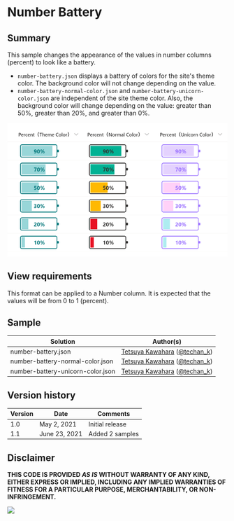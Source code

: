 # Number Battery

## Summary
This sample changes the appearance of the values in number columns (percent)  to look like a battery.

- `number-battery.json` displays a battery of colors for the site's theme color. The background color will not change depending on the value.
- `number-battery-normal-color.json` and `number-battery-unicorn-color.json` are independent of the site theme color. Also, the background color will change depending on the value: greater than 50%, greater than 20%, and greater than 0%.

![screenshot of the sample](./assets/screenshot.png)

## View requirements
This format can be applied to a Number column. It is expected that the values will be from 0 to 1 (percent).

## Sample

Solution|Author(s)
--------|---------
number-battery.json | [Tetsuya Kawahara](https://github.com/tecchan1107) ([@techan_k](https://twitter.com/techan_k))
number-battery-normal-color.json | [Tetsuya Kawahara](https://github.com/tecchan1107) ([@techan_k](https://twitter.com/techan_k))
number-battery-unicorn-color.json | [Tetsuya Kawahara](https://github.com/tecchan1107) ([@techan_k](https://twitter.com/techan_k))

## Version history

Version |Date          |Comments
--------|--------------|----------------
1.0     |May 2, 2021   |Initial release
1.1     |June 23, 2021 |Added 2 samples

## Disclaimer
**THIS CODE IS PROVIDED *AS IS* WITHOUT WARRANTY OF ANY KIND, EITHER EXPRESS OR IMPLIED, INCLUDING ANY IMPLIED WARRANTIES OF FITNESS FOR A PARTICULAR PURPOSE, MERCHANTABILITY, OR NON-INFRINGEMENT.**

<img src="https://pnptelemetry.azurewebsites.net/list-formatting/column-samples/number-battery" />